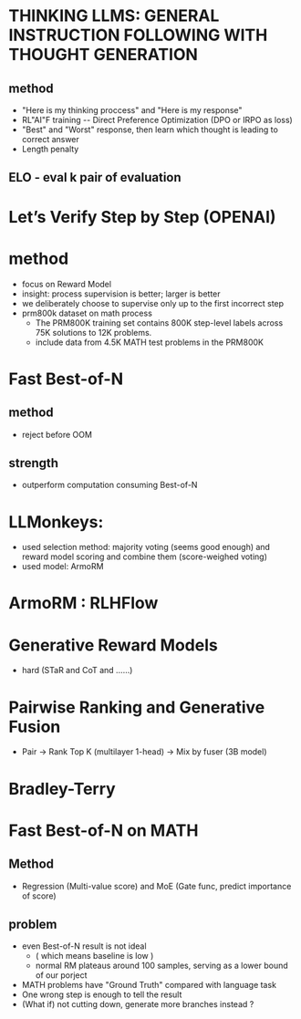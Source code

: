 # THINKING LLMS: GENERAL INSTRUCTION FOLLOWING WITH THOUGHT GENERATION
## method
  - "Here is my thinking proccess" and "Here is my response"
  - RL"AI"F training -- Direct Preference Optimization (DPO or IRPO as loss) 
  - "Best" and "Worst" response, then learn which thought is leading to correct answer
  - Length penalty

## ELO - eval k pair of evaluation

# Let’s Verify Step by Step (OPENAI)
# method
  - focus on Reward Model
  - insight: process supervision is better; larger is better
  - we deliberately choose to supervise only up to the first incorrect step
  - prm800k dataset on math process
    -  The PRM800K training set contains 800K step-level labels across 75K solutions to 12K problems.
    -  include data from 4.5K MATH test problems in the PRM800K 

# Fast Best-of-N
## method
  - reject before OOM
## strength
  - outperform computation consuming Best-of-N

# LLMonkeys:
  - used selection method: majority voting (seems good enough) and reward model scoring and combine them (score-weighed voting)
  - used model: ArmoRM
# ArmoRM : RLHFlow

# Generative Reward Models
  - hard (STaR and CoT and ……)
  
# Pairwise Ranking and Generative Fusion
  - Pair -> Rank Top K (multilayer 1-head) -> Mix by fuser (3B model)
# Bradley-Terry

# Fast Best-of-N on MATH
## Method
  - Regression (Multi-value score) and MoE (Gate func, predict importance of score)
## problem
  - even Best-of-N result is not ideal
    - ( which means baseline is low )
    -  normal RM plateaus around 100 samples, serving as a lower bound of our porject
  - MATH problems have "Ground Truth" compared with language task
  - One wrong step is enough to tell the result
  - (What if) not cutting down, generate more branches instead ?

